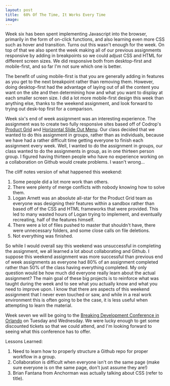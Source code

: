```yaml
---
layout: post
title:  60% Of The Time, It Works Every Time
image:
---
```


Week six has been spent implementing Javascript into the browser, primarily in the form of on-click functions, and also learning even more CSS such as hover and transition. Turns out this wasn't enough for the week. On top of that we also spent the week making all of our previous assignments responsive by adding in breakpoints so we could adjust CSS and HTML for different screen sizes. We did responsive both from desktop-first and mobile-first, and so far I'm not sure which one is better.

The benefit of using mobile-first is that you are generally adding in features as you get to the next breakpoint rather than removing them. However, doing desktop-first had the advantage of laying out of all the content you want on the site and then determining how and what you want to display at each smaller screen size. I did a lot more mobile-first design this week than anything else, thanks to the weekend assignment, and look forward to trying out desk-top first for a comparison.

Week six's end of week assignment was an interesting experience. The assignment was to create two fully responsive sites based off of Codrop's [Product Grid](http://tympanus.net/codrops/2013/05/17/product-grid-layout/) and [Horizontal Slide Out Menu](http://tympanus.net/codrops/2013/05/17/horizontal-slide-out-menu/). Our class decided that we wanted to do this assignment in groups, rather than as individuals, because we have had a rather difficult time getting everyone to finish each assignment every week. Well, I wanted to do the assignment in groups, our class wanted to do the assignments in group, as in one thirteen person group. I figured having thirteen people who have no experience working on a collaboration on Github would create problems. I wasn't wrong...

The cliff notes version of what happened this weekend:
1. Some people did a lot more work than others.
2. There were plenty of merge conflicts with nobody knowing how to solve them.
3. Logan Arnett was an absolute all-star for the Product Grid team as everyone was designing their features within a sandbox rather than based off of the CSS and HTML frameworks that were provided. This led to many wasted hours of Logan trying to implement, and eventually recreating, half of the features himself.
4. There were a lot of files pushed to master that shouldn't have, there were unnecessary folders, and some close calls on file deletions.
5. Not everything was finished.

So while I would overall say this weekend was unsuccessful in completing the assignment, we all learned a lot about collaborating and Github. I suppose this weekend assignment was more successful than previous end of week assignments as everyone had 80% of an assignment completed rather than 50% of the class having everything completed. My only question would be how much did everyone really learn about the actual assignment? The main goal of these big projects is to reinforce what was taught during the week and to see what you actually know and what you need to improve upon. I know that there are aspects of this weekend assignment that I never even touched or saw, and while in a real work environment this is often going to be the case, it is less useful when attempting to learn the material.

Week seven we will be going to the [Breaking Development Conference in Orlando](https://bdconf.com/events/orlando-2014/) on Tuesday and Wednesday. We were lucky enough to get some discounted tickets so that we could attend, and I'm looking forward to seeing what this conference has to offer.

Lessons Learned:
1. Need to learn how to properly structure a Github repo for proper workflow in a group.
2. Collaboration is difficult when everyone isn't on the same page (make sure everyone is on the same page, don't just assume they are!)
3. Brian Fantana from Anchorman was actually talking about CSS (refer to title).
